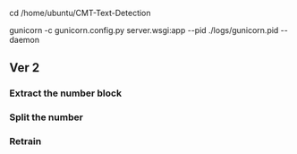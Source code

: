 cd /home/ubuntu/CMT-Text-Detection

gunicorn -c gunicorn.config.py server.wsgi:app  --pid ./logs/gunicorn.pid --daemon






## Ver 2
### Extract the number block


### Split the number


### Retrain